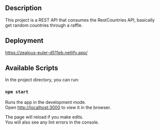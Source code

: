 ## Description
This project is a REST API that consumes the RestCountries API, basically get random countries through a raffle.

## Deployment
https://zealous-euler-d511eb.netlify.app/

## Available Scripts

In the project directory, you can run:

### `npm start`

Runs the app in the development mode.<br>
Open [http://localhost:3000](http://localhost:3000) to view it in the browser.

The page will reload if you make edits.<br>
You will also see any lint errors in the console.

